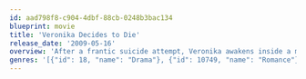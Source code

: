 ```yaml
---
id: aad798f8-c904-4dbf-88cb-0248b3bac134
blueprint: movie
title: 'Veronika Decides to Die'
release_date: '2009-05-16'
overview: 'After a frantic suicide attempt, Veronika awakens inside a mysterious mental asylum. Under the supervision of an unorthodox psychiatrist who specializes in controversial treatment, Veronika learns that she has only weeks to live.'
genres: '[{"id": 18, "name": "Drama"}, {"id": 10749, "name": "Romance"}]'
---
```

